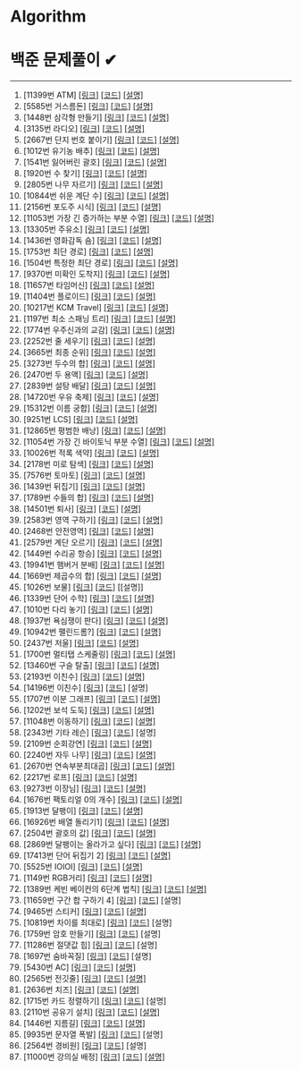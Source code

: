 # Algorithm
백준 문제풀이 ✔
======================


- - -
1.  [11399번 ATM] [[링크]](https://www.acmicpc.net/problem/11399)  [[코드]](https://github.com/jgyy4775/Algorithm/blob/main/code/11399.py) [[설명]](https://blog.naver.com/jgyy4775/222535895598)
2.  [5585번 거스름돈] [[링크]](https://www.acmicpc.net/problem/5585)  [[코드]](https://github.com/jgyy4775/Algorithm/blob/main/code/5585.py)  [[설명]](https://blog.naver.com/jgyy4775/222535911712)
3.  [1448번 삼각형 만들기] [[링크]](https://www.acmicpc.net/problem/1448)  [[코드]](https://github.com/jgyy4775/Algorithm/tree/main/code)  [[설명]](https://blog.naver.com/jgyy4775/222536041429)
4.  [3135번 라디오]  [[링크]](https://www.acmicpc.net/problem/3135)  [[코드]](https://github.com/jgyy4775/Algorithm/blob/main/code/3135.py)  [[설명]](https://blog.naver.com/jgyy4775/222536940311)
5.  [2667번 단지 번호 붙이기] [[링크]](https://www.acmicpc.net/problem/2667)  [[코드]](https://github.com/jgyy4775/Algorithm/blob/main/code/2667.py)  [[설명]](https://blog.naver.com/jgyy4775/222539159215)
6.  [1012번 유기농 배추] [[링크]](https://www.acmicpc.net/problem/1012)  [[코드]](https://github.com/jgyy4775/Algorithm/blob/main/code/1012.py)  [[설명]](https://blog.naver.com/jgyy4775/222539617471)
7.  [1541번 잃어버린 괄호] [[링크]](https://www.acmicpc.net/problem/1541)  [[코드]](https://github.com/jgyy4775/Algorithm/blob/main/code/1541.py)  [[설명]](https://blog.naver.com/jgyy4775/222541738965)
8.  [1920번 수 찾기] [[링크]](https://www.acmicpc.net/problem/1920)  [[코드]](https://github.com/jgyy4775/Algorithm/blob/main/code/1920.py)  [[설명]](https://blog.naver.com/jgyy4775/222543093003)
9.  [2805번 나무 자르기] [[링크]](https://www.acmicpc.net/problem/2805)  [[코드]](https://github.com/jgyy4775/Algorithm/blob/main/code/2805.py)  [[설명]](https://blog.naver.com/jgyy4775/222543169715)
10.  [10844번 쉬운 계단 수] [[링크]](https://www.acmicpc.net/problem/10844)  [[코드]](https://github.com/jgyy4775/Algorithm/blob/main/code/10844.py)  [[설명]](https://blog.naver.com/jgyy4775/222544321740)
11.  [2156번 포도주 시식] [[링크]](https://www.acmicpc.net/problem/2156)  [[코드]](https://github.com/jgyy4775/Algorithm/blob/main/code/2156.py)  [[설명]](https://blog.naver.com/jgyy4775/222545227752)
12.  [11053번 가장 긴 증가하는 부분 수열] [[링크]](https://www.acmicpc.net/problem/11053)  [[코드]](https://github.com/jgyy4775/Algorithm/blob/main/code/11053.py)  [[설명]](https://blog.naver.com/jgyy4775/222545285511)
13.  [13305번 주유소] [[링크]](https://www.acmicpc.net/problem/13305)  [[코드]](https://github.com/jgyy4775/Algorithm/blob/main/code/13305.py)  [[설명]](https://blog.naver.com/jgyy4775/222546979340)
14.  [1436번 영화감독 숌] [[링크]](https://www.acmicpc.net/problem/1436)  [[코드]](https://github.com/jgyy4775/Algorithm/blob/main/code/1436.py)  [[설명]](https://blog.naver.com/jgyy4775/222548037031)
15.  [1753번 최단 경로] [[링크]](https://www.acmicpc.net/problem/1753)  [[코드]](https://github.com/jgyy4775/Algorithm/blob/main/code/1753.py)  [[설명]](https://blog.naver.com/jgyy4775/222551427268)
16.  [1504번 특정한 최단 경로] [[링크]](https://www.acmicpc.net/problem/1504)  [[코드]](https://github.com/jgyy4775/Algorithm/blob/main/code/1504.py)  [[설명]](https://blog.naver.com/jgyy4775/222554236355)
17.  [9370번 미확인 도착지] [[링크]](https://www.acmicpc.net/problem/9370)  [[코드]](https://github.com/jgyy4775/Algorithm/blob/main/code/9370.py)  [[설명]](https://blog.naver.com/jgyy4775/222554544879)
18.  [11657번 타임머신] [[링크]](https://www.acmicpc.net/problem/11657)  [[코드]](https://github.com/jgyy4775/Algorithm/blob/main/code/11657.py)  [[설명]](https://blog.naver.com/jgyy4775/222555289256)
19.  [11404번 플로이드] [[링크]](https://www.acmicpc.net/problem/11404)  [[코드]](https://github.com/jgyy4775/Algorithm/blob/main/code/11404.py)  [[설명]](https://blog.naver.com/jgyy4775/222555328095)
20.  [10217번 KCM Travel] [[링크]](https://www.acmicpc.net/problem/10217)  [[코드]](https://github.com/jgyy4775/Algorithm/blob/main/code/10217.py)  [[설명]](https://blog.naver.com/jgyy4775/222555788026)
21.  [1197번 최소 스패닝 트리] [[링크]](https://www.acmicpc.net/problem/1197)  [[코드]](https://github.com/jgyy4775/Algorithm/blob/main/code/1197.py)  [[설명]](https://blog.naver.com/jgyy4775/222557509150)
22.  [1774번 우주신과의 교감] [[링크]](https://www.acmicpc.net/problem/1774)  [[코드]](https://github.com/jgyy4775/Algorithm/blob/main/code/1174.py)  [[설명]](https://blog.naver.com/jgyy4775/222557774551)
23.  [2252번 줄 세우기] [[링크]](https://www.acmicpc.net/problem/2252)  [[코드]](https://github.com/jgyy4775/Algorithm/blob/main/code/2252.py)  [[설명]](https://blog.naver.com/jgyy4775/222557819537)
24.  [3665번 최종 순위] [[링크]](https://www.acmicpc.net/problem/3665)  [[코드]](https://github.com/jgyy4775/Algorithm/blob/main/code/3665.py)  [[설명]](https://blog.naver.com/jgyy4775/222558434495)
25.  [3273번 두수의 합]  [[링크]](https://www.acmicpc.net/problem/3273)  [[코드]](https://github.com/jgyy4775/Algorithm/blob/main/code/3273.py)  [[설명]](https://blog.naver.com/jgyy4775/222558697139)
26.  [2470번 두 용액] [[링크]](https://www.acmicpc.net/problem/2470)  [[코드]](https://github.com/jgyy4775/Algorithm/blob/main/code/2470.py)  [[설명]](https://blog.naver.com/jgyy4775/222558766309)
27.  [2839번 설탕 배달] [[링크]](https://www.acmicpc.net/problem/2839)  [[코드]](https://github.com/jgyy4775/Algorithm/blob/main/code/2839.py)  [[설명]](https://blog.naver.com/jgyy4775/222559671671)
28.  [14720번 우유 축제] [[링크]](https://www.acmicpc.net/problem/14720)  [[코드]](https://github.com/jgyy4775/Algorithm/blob/main/code/14720.py)  [[설명]](https://blog.naver.com/jgyy4775/222560371669)
29.  [15312번 이름 궁합] [[링크]](https://www.acmicpc.net/problem/15312)  [[코드]](https://github.com/jgyy4775/Algorithm/blob/main/code/15312.py)  [[설명]](https://blog.naver.com/jgyy4775/222560563281)
30.  [9251번 LCS] [[링크]](https://www.acmicpc.net/problem/9251)  [[코드]](https://github.com/jgyy4775/Algorithm/blob/main/code/9251.py)  [[설명]](https://blog.naver.com/jgyy4775/222561302324)
31.  [12865번 평범한 배낭] [[링크]](https://www.acmicpc.net/problem/12865)  [[코드]](https://github.com/jgyy4775/Algorithm/blob/main/code/12865.py)  [[설명]](https://blog.naver.com/jgyy4775/222561995801)
32.  [11054번 가장 긴 바이토닉 부분 수열] [[링크]](https://www.acmicpc.net/problem/11054)  [[코드]](https://github.com/jgyy4775/Algorithm/blob/main/code/11054.py)  [[설명]](https://blog.naver.com/jgyy4775/222562185781)
33.  [10026번 적록 색약] [[링크]](https://www.acmicpc.net/problem/10026)  [[코드]](https://github.com/jgyy4775/Algorithm/blob/main/code/10026.py)  [[설명]](https://blog.naver.com/jgyy4775/222562410449)
34.  [2178번 미로 탐색]  [[링크]](https://www.acmicpc.net/problem/2178)  [[코드]](https://github.com/jgyy4775/Algorithm/blob/main/code/2178.py)  [[설명]](https://blog.naver.com/jgyy4775/222563262440)
35.  [7576번 토마토]  [[링크]](https://www.acmicpc.net/problem/7576)  [[코드]](https://github.com/jgyy4775/Algorithm/blob/main/code/7576.py)  [[설명]](https://blog.naver.com/jgyy4775/222563474220)
36.  [1439번 뒤집기]  [[링크]](https://www.acmicpc.net/problem/1439)  [[코드]](https://github.com/jgyy4775/Algorithm/blob/main/code/1439.py)  [[설명]](https://blog.naver.com/jgyy4775/222564144575)
37.  [1789번 수들의 합]  [[링크]](https://www.acmicpc.net/problem/1789)  [[코드]](https://github.com/jgyy4775/Algorithm/blob/main/code/1789.py)  [[설명]](https://blog.naver.com/jgyy4775/222564191903)
38.  [14501번 퇴사]  [[링크]](https://www.acmicpc.net/problem/14501)  [[코드]](https://github.com/jgyy4775/Algorithm/blob/main/code/14501.py)  [[설명]](https://blog.naver.com/jgyy4775/222564458273)
39.  [2583번 영역 구하기]  [[링크]](https://www.acmicpc.net/problem/2583)  [[코드]](https://github.com/jgyy4775/Algorithm/blob/main/code/2583.py)  [[설명]](https://blog.naver.com/jgyy4775/222565176838)
40.  [2468번 안전영역]  [[링크]](https://www.acmicpc.net/problem/2468)  [[코드]](https://github.com/jgyy4775/Algorithm/blob/main/code/2468.py)  [[설명]](https://blog.naver.com/jgyy4775/222565285758)
41.  [2579번 계단 오르기]  [[링크]](https://www.acmicpc.net/problem/2579)  [[코드]](https://github.com/jgyy4775/Algorithm/blob/main/code/2579.py)  [[설명]](https://blog.naver.com/jgyy4775/222565456840)
42.  [1449번 수리공 항승]  [[링크]](https://www.acmicpc.net/problem/1449)  [[코드]](https://github.com/jgyy4775/Algorithm/blob/main/code/1449.py)  [[설명]](https://blog.naver.com/jgyy4775/222566187398)
43.  [19941번 햄버거 분배]  [[링크]](https://www.acmicpc.net/problem/19941)  [[코드]](https://github.com/jgyy4775/Algorithm/blob/main/code/19941.py)  [[설명]](https://blog.naver.com/jgyy4775/222566241988)
44.  [1669번 제곱수의 합]  [[링크]](https://www.acmicpc.net/problem/1669)  [[코드]](https://github.com/jgyy4775/Algorithm/blob/main/code/1669.py)  [[설명]](https://blog.naver.com/jgyy4775/222566417802)
45.  [1026번 보물]  [[링크]](https://www.acmicpc.net/problem/1026)  [[코드]](https://github.com/jgyy4775/Algorithm/blob/main/code/1026.py)  [[설명]]
46.  [1339번 단어 수학]  [[링크]](https://www.acmicpc.net/problem/1339)  [[코드]](https://github.com/jgyy4775/Algorithm/blob/main/code/1339.py)  [[설명]](https://blog.naver.com/jgyy4775/222567830939)
47.  [1010번 다리 놓기]  [[링크]](https://www.acmicpc.net/problem/1010)  [[코드]](https://github.com/jgyy4775/Algorithm/blob/main/code/1010.py)  [[설명]](https://blog.naver.com/jgyy4775/222567995736)
48.  [1937번 욕심쟁이 판다]  [[링크]](https://www.acmicpc.net/problem/1937)  [[코드]](https://github.com/jgyy4775/Algorithm/blob/main/code/1937.py)  [[설명]](https://blog.naver.com/jgyy4775/222568968494)
49.  [10942번 팰린드롬?]  [[링크]](https://www.acmicpc.net/problem/10942)  [[코드]](https://github.com/jgyy4775/Algorithm/blob/main/code/10942.py)  [[설명]](https://blog.naver.com/jgyy4775/222569235626)
50.  [2437번 저울]  [[링크]](https://www.acmicpc.net/problem/2437)  [[코드]](https://github.com/jgyy4775/Algorithm/blob/main/code/2437.py)  [[설명]](https://blog.naver.com/jgyy4775/222569977680)
51.  [1700번 멀티탭 스케줄링]  [[링크]](https://www.acmicpc.net/problem/1700)  [[코드]](https://github.com/jgyy4775/Algorithm/blob/main/code/1700.py)  [[설명]](https://blog.naver.com/jgyy4775/222570223571)
52.  [13460번 구슬 탈출]  [[링크]](https://www.acmicpc.net/problem/13460)  [[코드]](https://github.com/jgyy4775/Algorithm/blob/main/code/13460.py)  [[설명]](https://blog.naver.com/jgyy4775/222571300030)
53.  [2193번 이친수]  [[링크]](https://www.acmicpc.net/problem/2193)  [[코드]](https://github.com/jgyy4775/Algorithm/blob/main/code/2193.py)  [[설명]](https://blog.naver.com/jgyy4775/222571339737)
54.  [14196번 이친수]  [[링크]](https://www.acmicpc.net/problem/14196)  [[코드]](https://github.com/jgyy4775/Algorithm/blob/main/code/14196.py)  [설명]
55.  [1707번 이분 그래프]  [[링크]](https://www.acmicpc.net/problem/1707)  [[코드]](https://github.com/jgyy4775/Algorithm/blob/main/code/1707.py)  [[설명]](https://blog.naver.com/jgyy4775/222572125945)
56.  [1202번 보석 도둑]  [[링크]](https://www.acmicpc.net/problem/1202)  [[코드]](https://github.com/jgyy4775/Algorithm/blob/main/code/1202.py)  [[설명]](https://blog.naver.com/jgyy4775/222572432966)
57.  [11048번 이동하기]  [[링크]](https://www.acmicpc.net/problem/11048)  [[코드]](https://github.com/jgyy4775/Algorithm/blob/main/code/11048.py)  [[설명]](https://blog.naver.com/jgyy4775/222574609103)
58.  [2343번 기타 레슨]  [[링크]](https://www.acmicpc.net/problem/2343)  [[코드]](https://github.com/jgyy4775/Algorithm/blob/main/code/2343.py)  [설명]
59.  [2109번 순회강연]  [[링크]](https://www.acmicpc.net/problem/2109)  [[코드]](https://github.com/jgyy4775/Algorithm/blob/main/code/2109.py)  [[설명]](https://blog.naver.com/jgyy4775/222575572404)
60.  [2240번 자두 나무]  [[링크]](https://www.acmicpc.net/problem/2240)  [[코드]](https://github.com/jgyy4775/Algorithm/blob/main/code/2240.py)  [[설명]](https://blog.naver.com/jgyy4775/222575863789)
61.  [2670번 연속부분최대곱]  [[링크]](https://www.acmicpc.net/problem/2670)  [[코드]](https://github.com/jgyy4775/Algorithm/blob/main/code/2670.py)  [[설명]](https://blog.naver.com/jgyy4775/222576862437)
62.  [2217번 로프]  [[링크]](https://www.acmicpc.net/problem/2217)  [[코드]](https://github.com/jgyy4775/Algorithm/blob/main/code/2217.py)  [[설명]](https://blog.naver.com/jgyy4775/222577729308)
63.  [9273번 이장님]  [[링크]](https://www.acmicpc.net/problem/9237)  [[코드]](https://github.com/jgyy4775/Algorithm/blob/main/code/9273.py)  [[설명]](https://blog.naver.com/jgyy4775/222586950004)
64.  [1676번 팩토리얼 0의 개수]  [[링크]](https://www.acmicpc.net/problem/1676)  [[코드]](https://github.com/jgyy4775/Algorithm/blob/main/code/1676.py)  [[설명]](https://blog.naver.com/jgyy4775/222674384625)
65.  [1913번 달팽이]  [[링크]](https://www.acmicpc.net/problem/1913)  [[코드]](https://github.com/jgyy4775/Algorithm/blob/main/code/1913.py)  [[설명]](https://blog.naver.com/jgyy4775/222675574628)
66.  [16926번 배열 돌리기1]  [[링크]](https://www.acmicpc.net/problem/16926)  [[코드]](https://github.com/jgyy4775/Algorithm/blob/main/code/16926.py)  [[설명]](https://blog.naver.com/jgyy4775/222676425931)
67.  [2504번 괄호의 값]  [[링크]](https://www.acmicpc.net/problem/2504)  [[코드]](https://github.com/jgyy4775/Algorithm/blob/main/code/2504.py)  [[설명]](https://blog.naver.com/jgyy4775/222678896979)
68.  [2869번 달팽이는 올라가고 싶다]  [[링크]](https://www.acmicpc.net/problem/2869)  [[코드]](https://github.com/jgyy4775/Algorithm/blob/main/code/2869.py)  [[설명]](https://blog.naver.com/jgyy4775/222682751070)
69.  [17413번 단어 뒤집기 2]  [[링크]](https://www.acmicpc.net/problem/17413)  [[코드]](https://github.com/jgyy4775/Algorithm/blob/main/code/17413.py)  [[설명]](https://blog.naver.com/jgyy4775/222685090150)
70.  [5525번 IOIOI]  [[링크]](https://www.acmicpc.net/problem/5525)  [[코드]](https://github.com/jgyy4775/Algorithm/blob/main/code/5525.py)  [[설명]](https://blog.naver.com/jgyy4775/222685147367)
71.  [1149번 RGB거리]  [[링크]](https://www.acmicpc.net/problem/1149)  [[코드]](https://github.com/jgyy4775/Algorithm/blob/main/code/1149.py)  [[설명]](https://blog.naver.com/jgyy4775/222686152530)
72.  [1389번 케빈 베이컨의 6단계 법칙]  [[링크]](https://www.acmicpc.net/problem/1389)  [[코드]](https://github.com/jgyy4775/Algorithm/blob/main/code/1389.py)  [[설명]](https://blog.naver.com/jgyy4775/222687010461)
73.  [11659번 구간 합 구하기 4]  [[링크]](https://www.acmicpc.net/problem/11659)  [[코드]](https://github.com/jgyy4775/Algorithm/blob/main/code/11659.py)  [설명]
74.  [9465번 스티커]  [[링크]](https://www.acmicpc.net/problem/9465)  [[코드]](https://github.com/jgyy4775/Algorithm/blob/main/code/9465.py)  [[설명]](https://blog.naver.com/jgyy4775/222694318391)
75.  [10819번 차이를 최대로]  [[링크]](https://www.acmicpc.net/problem/10819)  [[코드]](https://github.com/jgyy4775/Algorithm/blob/main/code/10819.py)  [설명]
76.  [1759번 암호 만들기]  [[링크]](https://www.acmicpc.net/problem/1759)  [[코드]](https://github.com/jgyy4775/Algorithm/blob/main/code/1759.py)  [설명]
77.  [11286번 절댓값 힙]  [[링크]](https://www.acmicpc.net/submit/11286)  [[코드]](https://github.com/jgyy4775/Algorithm/blob/main/code/11286.py)  [설명]
78.  [1697번 숨바꼭질]  [[링크]](https://www.acmicpc.net/problem/1697)  [[코드]](https://github.com/jgyy4775/Algorithm/blob/main/code/1697.py)  [설명]
79.  [5430번 AC]  [[링크]](https://www.acmicpc.net/problem/5430)  [[코드]](https://github.com/jgyy4775/Algorithm/blob/main/code/5430.py)  [[설명]](https://blog.naver.com/jgyy4775/222697592638)
80.  [2565번 전깃줄]  [[링크]](https://www.acmicpc.net/problem/2565)  [[코드]](https://github.com/jgyy4775/Algorithm/blob/main/code/2565.py)  [[설명]](https://blog.naver.com/jgyy4775/222698628913)
81.  [2636번 치즈]  [[링크]](https://www.acmicpc.net/problem/2636)  [[코드]](https://github.com/jgyy4775/Algorithm/blob/main/code/2636.py)  [[설명]](https://blog.naver.com/jgyy4775/222699645276)
82.  [1715번 카드 정렬하기]  [[링크]](https://www.acmicpc.net/problem/1715)  [[코드]](https://github.com/jgyy4775/Algorithm/blob/main/code/1715.py)  [설명]
83.  [2110번 공유기 설치]  [[링크]](https://www.acmicpc.net/problem/2110)  [[코드]](https://github.com/jgyy4775/Algorithm/blob/main/code/2110.py)  [[설명]](https://blog.naver.com/jgyy4775/222700752843)
84.  [1446번 지름길]  [[링크]](https://www.acmicpc.net/problem/1446)  [[코드]](https://github.com/jgyy4775/Algorithm/blob/main/code/1446.py)  [[설명]](https://blog.naver.com/jgyy4775/222701775112)
85.  [9935번 문자열 폭발]  [[링크]](https://www.acmicpc.net/problem/9935)  [[코드]](https://github.com/jgyy4775/Algorithm/blob/main/code/9935.py)  [설명]
86.  [2564번 경비원]  [[링크]](https://www.acmicpc.net/problem/2564)  [[코드]](https://github.com/jgyy4775/Algorithm/blob/main/code/2564.py)  [설명]
87.  [11000번 강의실 배정]  [[링크]](https://www.acmicpc.net/problem/11000)  [[코드]](https://github.com/jgyy4775/Algorithm/blob/main/code/11000.py)  [[설명]](https://blog.naver.com/jgyy4775/222705228194)
